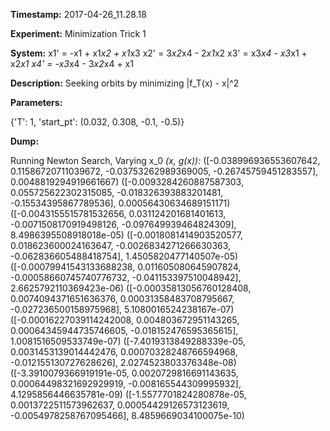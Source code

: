 **Timestamp:** 2017-04-26_11.28.18

**Experiment:** Minimization Trick 1

**System:**
x1' = -x1 + x1*x2 + x1*x3 
x2' = 3*x2*x4 - 2*x1*x2 
x3' = x3*x4 - x3*x1 + x2*x1 
x4' = -x3*x4 - 3*x2*x4 + x1 


**Description:** Seeking orbits by minimizing |f_T(x) - x|^2

**Parameters:**

{'T': 1, 'start_pt': (0.032, 0.308, -0.1, -0.5)}

**Dump:**

Running Newton Search, Varying x_0
*(x, g(x)):*
([-0.038996936553607642, 0.11586720711039672, -0.03753262989369005, -0.26745759451283557], 0.0048819294919661667)
([-0.0093284260887587303, 0.055725622302315085, -0.018326393883201481, -0.15534395867789536], 0.00056430634689151171)
([-0.0043155515781532656, 0.031124201681401613, -0.0071508170919498126, -0.097649939464824309], 8.4986395508918018e-05)
([-0.0018081414903520577, 0.018623600024163647, -0.0026834271266630363, -0.062836605488418754], 1.4505820477140507e-05)
([-0.00079941543133688238, 0.011605080645907824, -0.00058660745740776732, -0.041153397510048942], 2.6625792110369423e-06)
([-0.00035813056760128408, 0.0074094371651636376, 0.00031358483708795667, -0.027236500158975968], 5.1080016524238167e-07)
([-0.00016227039114242008, 0.004803672951143265, 0.00064345944735746605, -0.018152476595365615], 1.0081516509533749e-07)
([-7.4019313849288339e-05, 0.0031453139014442476, 0.00070328248766594968, -0.012155130727628626], 2.0274523803376348e-08)
([-3.3910079366919191e-05, 0.0020729816691143635, 0.00064498321692929919, -0.008165544309995932], 4.1295856446635781e-09)
([-1.5577701824280878e-05, 0.0013722511573962637, 0.00054429126573123619, -0.0054978258767095466], 8.4859669034100075e-10)